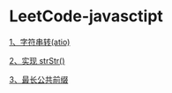 # LeetCode-javasctipt
[1、字符串转(atio)](https://github.com/king-lxt/LeetCode-javasctipt/issues/1 )

[2、实现 strStr()](https://github.com/king-lxt/LeetCode-javasctipt/issues/2 )

[3、最长公共前缀](https://github.com/king-lxt/LeetCode-javasctipt/issues/3 )
